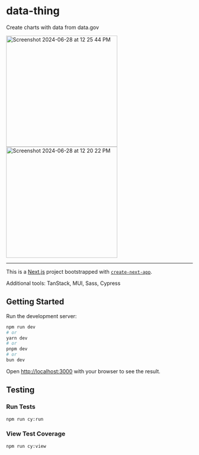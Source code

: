 # data-thing

Create charts with data from data.gov

<img height="300" alt="Screenshot 2024-06-28 at 12 25 44 PM" src="https://github.com/feralislatr/data-thing/assets/12092944/8636a691-6c68-4984-acf2-0569ef2a74c7">
<img height="300" alt="Screenshot 2024-06-28 at 12 20 22 PM" src="https://github.com/feralislatr/data-thing/assets/12092944/e2c558e1-b852-47cc-b300-54ab740d71fc">

---
This is a [Next.js](https://nextjs.org/) project bootstrapped with [`create-next-app`](https://github.com/vercel/next.js/tree/canary/packages/create-next-app).

Additional tools: TanStack, MUI, Sass, Cypress

## Getting Started

Run the development server:

```bash
npm run dev
# or
yarn dev
# or
pnpm dev
# or
bun dev
```

Open [http://localhost:3000](http://localhost:3000) with your browser to see the result.

## Testing

### Run Tests

```
npm run cy:run
```

### View Test Coverage

```
npm run cy:view
```
